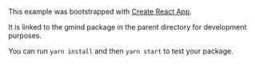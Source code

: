 This example was bootstrapped with [Create React App](https://github.com/facebook/create-react-app).

It is linked to the gmind package in the parent directory for development purposes.

You can run `yarn install` and then `yarn start` to test your package.
